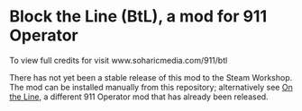 # Block the Line (BtL), a mod for 911 Operator
<p>To view full credits for visit www.soharicmedia.com/911/btl</p>
<p>There has not yet been a stable release of this mod to the Steam Workshop. The mod can be installed manually from this repository; alternatively see <a href="/soharicmedia/otl">On the Line</a>, a different 911 Operator mod that has already been released.</p>

